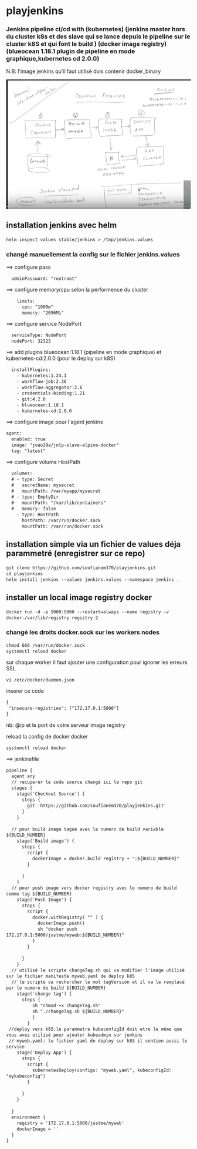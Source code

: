# playjenkins

### Jenkins pipeline ci/cd with (kubernetes) (jenkins master hors du cluster k8s et des slave qui se lance depuis le pipeline sur le cluster k8S et qui font le build ) (docker image registry) (blueocean 1.18.1 plugin de pipeline en mode graphique,kubernetes cd 2.0.0)
N.B: l'image jenkins qu'il faut utilisé dois contenir docker_binary

![shema pipeline ci/cd avec jenkins et kubernetes](ci_cd_jenkins.png)
## installation jenkins avec helm
```
helm inspect values stable/jenkins > /tmp/jenkins.values
```
### changé manuellement la config sur le fichier jenkins.values
==> configure pass
```
  adminPassword: "rootroot"
  ```
==> configure memory/cpu selon la performence du cluster

```
    limits:
      cpu: "1000m"
      memory: "2096Mi"
```
==> configure service NodePort
```
  serviceType: NodePort
  nodePort: 32323
```
==> add plugins blueocean:1.18.1 (pipeline en mode graphique) et kubernetes-cd:2.0.0 (pour le deploy sur k8S)
```
  installPlugins:
    - kubernetes:1.24.1
    - workflow-job:2.36
    - workflow-aggregator:2.6
    - credentials-binding:1.21
    - git:4.2.0
    - blueocean:1.18.1
    - kubernetes-cd:2.0.0
 ```
==> configure image pour l'agent jenkins
```
agent:
  enabled: true
  image: "joao29a/jnlp-slave-alpine-docker"
  tag: "latest"
```
==> configure volume HostPath
```
  volumes:
  # - type: Secret
  #   secretName: mysecret
  #   mountPath: /var/myapp/mysecret
  # - type: EmptyDir
  #   mountPath: "/var/lib/containers"
  #   memory: false
    - type: HostPath
      hostPath: /var/run/docker.sock
      mountPath: /var/run/docker.sock
```

## installation simple via un fichier de values déja parammetré (enregistrer sur ce repo)

```
git clone https://github.com/soufianem370/playjenkins.git
cd playjenkins
helm install jenkins --values jenkins.values --namespace jenkins .
```
## installer un local image registry docker

```
docker run -d -p 5000:5000 --restart=always --name registry -v docker:/var/lib/registry registry:2
```

### changé les droits docker.sock sur les workers nodes 
```
chmod 666 /var/run/docker.sock
systemctl reload docker
```
sur chaque worker il faut ajouter une configuration pour ignorer les erreurs SSL
```
vi /etc/docker/daemon.json
```
inserer ce code

```
{
 "insecure-registries": ["172.17.0.1:5000"]
}
```
nb: @ip et le port de votre serveur image registry

reload la config de docker docker

```
systemctl reload docker
```

==> jenkinsfile
```
pipeline {
  agent any
  // recuperer le code source changé ici le repo git
  stages {
    stage('Checkout Source') {
      steps {
        git 'https://github.com/soufianem370/playjenkins.git'
      }
    }
    
  // pour build image tagué avec le numero de build variable ${BUILD_NUMBER}
    stage('Build image') {
      steps {
        script {
          dockerImage = docker.build registry + ":${BUILD_NUMBER}"
        }

      }
    }
  // pour push image vers docker registry avec le numero de build comme tag ${BUILD_NUMBER}
    stage('Push Image') {
      steps {
        script {
          docker.withRegistry( "" ) {
            dockerImage.push()
            sh "docker push 172.17.0.1:5000/justme/myweb:${BUILD_NUMBER}"
          }
        }

      }
    }
  // utilisé le scripte changeTag.sh qui va modifier l'image utilisé sur le fichier manifeste myweb.yaml de deploy k8S
  // le scripte va rechercher le mot tagVersion et il va le remplacé par le numero de build ${BUILD_NUMBER}
    stage('change tag') {
      steps {
          sh "chmod +x changeTag.sh"
          sh "./changeTag.sh ${BUILD_NUMBER}"
          }
        }
 //deploy vers k8S:le parammetre kubeconfigId doit etre le même que vous avez utilisé pour ajouter kubeadmin sur jenkins
 // myweb.yaml: le fichier yaml de deploy sur k8S il contien aussi le service
    stage('Deploy App') {
      steps {
        script {
          kubernetesDeploy(configs: "myweb.yaml", kubeconfigId: "mykubeconfig")
        }

      }
    }

  }
  environment {
    registry = '172.17.0.1:5000/justme/myweb'
    dockerImage = ''
  }
}
```
